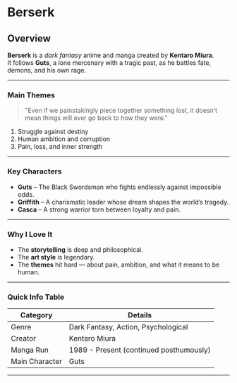 # Berserk

## Overview
**Berserk** is a *dark fantasy* anime and manga created by **Kentaro Miura**.  
It follows **Guts**, a lone mercenary with a tragic past, as he battles fate, demons, and his own rage.

---

### Main Themes
> "Even if we painstakingly piece together something lost, it doesn’t mean things will ever go back to how they were."

1. Struggle against destiny  
2. Human ambition and corruption  
3. Pain, loss, and inner strength  

---

### Key Characters
- **Guts** – The Black Swordsman who fights endlessly against impossible odds.  
- **Griffith** – A charismatic leader whose dream shapes the world’s tragedy.  
- **Casca** – A strong warrior torn between loyalty and pain.  

---

### Why I Love It
- The **storytelling** is deep and philosophical.  
- The **art style** is legendary.  
- The **themes** hit hard — about pain, ambition, and what it means to be human.  

---

### Quick Info Table

| Category | Details |
| --------- | -------- |
| Genre | Dark Fantasy, Action, Psychological |
| Creator | Kentaro Miura |
| Manga Run | 1989 - Present (continued posthumously) |
| Main Character | Guts |

---


